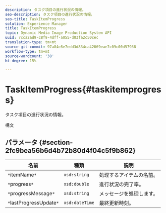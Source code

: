 ```yaml
---
description: タスク項目の進行状況の情報。
seo-description: タスク項目の進行状況の情報。
seo-title: TaskItemProgress
solution: Experience Manager
title: TaskItemProgress
topic: Dynamic Media Image Production System API
uuid: 7cca2ad9-c8f9-4dff-a055-d03fa2c50cec
translation-type: tm+mt
source-git-commit: 97a84e8e7edd3d834ca42069eae7c09c00d57938
workflow-type: tm+mt
source-wordcount: '38'
ht-degree: 15%

---
```



# TaskItemProgress{#taskitemprogress}

タスク項目の進行状況の情報。

構文

## パラメータ {#section-2fc9bea56b6d4b72b80d4f04c5f9b862}

| 名前 | 種類 | 説明 |
|---|---|---|
| `*`itemName`*` | `xsd:string` | 処理するアイテムの名前。 |
| `*`progress`*` | `xsd:double` | 進行状況の完了率。 |
| `*`progressMessage`*` | `xsd:string` | メッセージを処理します。 |
| `*`lastProgressUpdate`*` | `xsd:dateTime` | 最終更新時刻。 |

